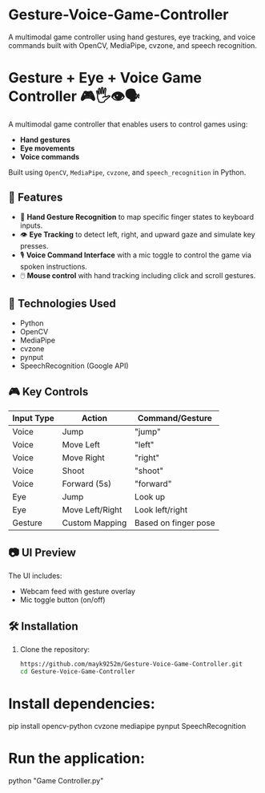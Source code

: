 # Gesture-Voice-Game-Controller
A multimodal game controller using hand gestures, eye tracking, and voice commands built with OpenCV, MediaPipe, cvzone, and speech recognition.

# Gesture + Eye + Voice Game Controller 🎮🖐️👁️🗣️

A multimodal game controller that enables users to control games using:
- **Hand gestures**
- **Eye movements**
- **Voice commands**

Built using `OpenCV`, `MediaPipe`, `cvzone`, and `speech_recognition` in Python.

## 🚀 Features

- 🤚 **Hand Gesture Recognition** to map specific finger states to keyboard inputs.
- 👁️ **Eye Tracking** to detect left, right, and upward gaze and simulate key presses.
- 🎙️ **Voice Command Interface** with a mic toggle to control the game via spoken instructions.
- 🖱️ **Mouse control** with hand tracking including click and scroll gestures.

## 🧠 Technologies Used

- Python
- OpenCV
- MediaPipe
- cvzone
- pynput
- SpeechRecognition (Google API)

## 🎮 Key Controls

| Input Type | Action         | Command/Gesture      |
|------------|----------------|----------------------|
| Voice      | Jump           | "jump"               |
| Voice      | Move Left      | "left"               |
| Voice      | Move Right     | "right"              |
| Voice      | Shoot          | "shoot"              |
| Voice      | Forward (5s)   | "forward"            |
| Eye        | Jump           | Look up              |
| Eye        | Move Left/Right| Look left/right      |
| Gesture    | Custom Mapping | Based on finger pose |

## 📷 UI Preview

The UI includes:
- Webcam feed with gesture overlay
- Mic toggle button (on/off)

## 🛠️ Installation

1. Clone the repository:
   ```bash
   https://github.com/mayk9252m/Gesture-Voice-Game-Controller.git
   cd Gesture-Voice-Game-Controller

# Install dependencies:
pip install opencv-python cvzone mediapipe pynput SpeechRecognition

# Run the application:
python "Game Controller.py"
